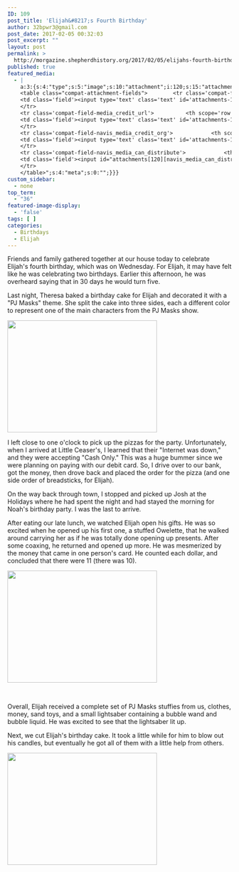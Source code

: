 ```yaml
---
ID: 109
post_title: 'Elijah&#8217;s Fourth Birthday'
author: 32bpwr3@gmail.com
post_date: 2017-02-05 00:32:03
post_excerpt: ""
layout: post
permalink: >
  http://morgazine.shepherdhistory.org/2017/02/05/elijahs-fourth-birthday/
published: true
featured_media:
  - |
    a:3:{s:4:"type";s:5:"image";s:10:"attachment";i:120;s:15:"attachment_data";a:33:{s:2:"id";i:120;s:5:"title";s:8:"100_0993";s:8:"filename";s:12:"100_0993.jpg";s:3:"url";s:76:"http://morgazine.shepherdhistory.org/wp-content/uploads/2017/02/100_0993.jpg";s:4:"link";s:81:"http://morgazine.shepherdhistory.org/2017/02/05/elijahs-fourth-birthday/100_0993/";s:3:"alt";s:0:"";s:6:"author";s:1:"1";s:11:"description";s:0:"";s:7:"caption";s:0:"";s:4:"name";s:8:"100_0993";s:6:"status";s:7:"inherit";s:10:"uploadedTo";i:109;s:4:"date";i:1486256397000;s:8:"modified";i:1486256397000;s:9:"menuOrder";i:0;s:4:"mime";s:10:"image/jpeg";s:4:"type";s:5:"image";s:7:"subtype";s:4:"jpeg";s:4:"icon";s:73:"http://morgazine.shepherdhistory.org/wp-includes/images/media/default.png";s:13:"dateFormatted";s:16:"February 5, 2017";s:6:"nonces";a:3:{s:6:"update";s:10:"9524b379e8";s:6:"delete";s:10:"d86e671253";s:4:"edit";s:10:"90a5cb3d75";}s:8:"editLink";s:75:"http://morgazine.shepherdhistory.org/wp-admin/post.php?post=120&action=edit";s:4:"meta";b:0;s:10:"authorName";s:17:"32bpwr3@gmail.com";s:14:"uploadedToLink";s:75:"http://morgazine.shepherdhistory.org/wp-admin/post.php?post=109&action=edit";s:15:"uploadedToTitle";s:24:"Elijah's Fourth Birthday";s:15:"filesizeInBytes";i:1214217;s:21:"filesizeHumanReadable";s:4:"1 MB";s:6:"height";i:2448;s:5:"width";i:3264;s:11:"orientation";s:9:"landscape";s:5:"sizes";a:4:{s:9:"thumbnail";a:4:{s:6:"height";i:140;s:5:"width";i:140;s:3:"url";s:84:"http://morgazine.shepherdhistory.org/wp-content/uploads/2017/02/100_0993-140x140.jpg";s:11:"orientation";s:9:"landscape";}s:6:"medium";a:4:{s:6:"height";i:252;s:5:"width";i:336;s:3:"url";s:84:"http://morgazine.shepherdhistory.org/wp-content/uploads/2017/02/100_0993-336x252.jpg";s:11:"orientation";s:9:"landscape";}s:5:"large";a:4:{s:6:"height";i:578;s:5:"width";i:771;s:3:"url";s:84:"http://morgazine.shepherdhistory.org/wp-content/uploads/2017/02/100_0993-771x578.jpg";s:11:"orientation";s:9:"landscape";}s:4:"full";a:4:{s:3:"url";s:76:"http://morgazine.shepherdhistory.org/wp-content/uploads/2017/02/100_0993.jpg";s:6:"height";i:2448;s:5:"width";i:3264;s:11:"orientation";s:9:"landscape";}}s:6:"compat";a:2:{s:4:"item";s:1710:"<input type="hidden" name="attachments[120][menu_order]" value="0" /><p class="media-types media-types-required-info">Required fields are marked <span class="required">*</span></p>
    <table class="compat-attachment-fields">		<tr class='compat-field-media_credit'>			<th scope='row' class='label'><label for='attachments-120-media_credit'><span class='alignleft'>Credit</span><br class='clear' /></label></th>
    <td class='field'><input type='text' class='text' id='attachments-120-media_credit' name='attachments[120][media_credit]' value=''  /></td>
    </tr>
    <tr class='compat-field-media_credit_url'>			<th scope='row' class='label'><label for='attachments-120-media_credit_url'><span class='alignleft'>Credit URL</span><br class='clear' /></label></th>
    <td class='field'><input type='text' class='text' id='attachments-120-media_credit_url' name='attachments[120][media_credit_url]' value=''  /></td>
    </tr>
    <tr class='compat-field-navis_media_credit_org'>			<th scope='row' class='label'><label for='attachments-120-navis_media_credit_org'><span class='alignleft'>Organization</span><br class='clear' /></label></th>
    <td class='field'><input type='text' class='text' id='attachments-120-navis_media_credit_org' name='attachments[120][navis_media_credit_org]' value=''  /></td>
    </tr>
    <tr class='compat-field-navis_media_can_distribute'>			<th scope='row' class='label'><label for='attachments-120-navis_media_can_distribute'><span class='alignleft'>Can<br />distribute?</span><br class='clear' /></label></th>
    <td class='field'><input id="attachments[120][navis_media_can_distribute]" name="attachments[120][navis_media_can_distribute]" type="checkbox" value="1"  /></td>
    </tr>
    </table>";s:4:"meta";s:0:"";}}}
custom_sidebar:
  - none
top_term:
  - "36"
featured-image-display:
  - 'false'
tags: [ ]
categories:
  - Birthdays
  - Elijah
---
```

<p>Friends and family gathered together at our house today to celebrate Elijah's fourth birthday, which was on Wednesday. For Elijah, it may have felt like he was celebrating two birthdays. Earlier this afternoon, he was overheard saying that in 30 days he would turn five.</p><p>Last night, Theresa baked a birthday cake for Elijah and decorated it with a "PJ Masks" theme. She split the cake into three sides, each a different color to represent one of the main characters from the PJ Masks show.</p><p><img class="alignnone size-medium wp-image-115" src="http://morgazine.shepherdhistory.org/wp-content/uploads/2017/02/IMG_2094-1-336x252.jpg" alt="" width="336" height="252" /></p><p>I left close to one o'clock to pick up the pizzas for the party. Unfortunately, when I arrived at Little Ceaser's, I learned that their "Internet was down," and they were accepting "Cash Only." This was a huge bummer since we were planning on paying with our debit card. So, I drive over to our bank, got the money, then drove back and placed the order for the pizza (and one side order of breadsticks, for Elijah).</p><p>On the way back through town, I stopped and picked up Josh at the Holidays where he had spent the night and had stayed the morning for Noah's birthday party. I was the last to arrive.</p><p>After eating our late lunch, we watched Elijah open his gifts. He was so excited when he opened up his first one, a stuffed Owelette, that he walked around carrying her as if he was totally done opening up presents. After some coaxing, he returned and opened up more. He was mesmerized by the money that came in one person's card. He counted each dollar, and concluded that there were 11 (there was 10).</p><p><img class="alignnone size-medium wp-image-117" src="http://morgazine.shepherdhistory.org/wp-content/uploads/2017/02/IMG_2118-1-336x252.jpg" alt="" width="336" height="252" /></p><p>&nbsp;</p><p>Overall, Elijah received a complete set of PJ Masks stuffies from us, clothes, money, sand toys, and a small lightsaber containing a bubble wand and bubble liquid. He was excited to see that the lightsaber lit up.</p><p>Next, we cut Elijah's birthday cake. It took a little while for him to blow out his candles, but eventually he got all of them with a little help from others.</p><p><img class="alignnone size-medium wp-image-118" src="http://morgazine.shepherdhistory.org/wp-content/uploads/2017/02/IMG_2125-336x252.jpg" alt="" width="336" height="252" /></p>